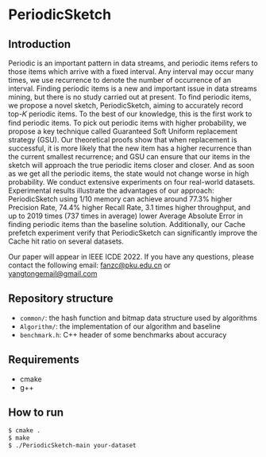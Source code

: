 PeriodicSketch
============

Introduction
--------
Periodic is an important pattern in data streams, and periodic items refers to those items which arrive with a fixed interval. Any interval may occur many times, we use recurrence to denote the number of occurrence of an interval. Finding periodic items is a new and important issue in data streams mining, but there is no study carried out at present. To find periodic items, we propose a novel sketch, PeriodicSketch, aiming to accurately record top-𝐾 periodic items. To the best of our knowledge, this is the first work to find periodic items. To pick out periodic items with higher probability, we propose a key technique called Guaranteed Soft Uniform replacement strategy (GSU). Our theoretical proofs show that when replacement is successful, it is more likely that the new item has a higher recurrence than the current smallest recurrence; and GSU can ensure that our items in the sketch will approach the true periodic items closer and closer. And as soon as we get all the periodic items, the state would not change worse in high probability. We conduct extensive experiments on four real-world datasets. Experimental results illustrate the advantages of our approach: PeriodicSketch using 1/10 memory can achieve around 77.3% higher Precision Rate, 74.4% higher Recall Rate, 3.1 times higher throughput, and up to 2019 times (737 times in average) lower Average Absolute Error in finding periodic items than the baseline solution. Additionally, our Cache prefetch experiment verify that PeriodicSketch can significantly improve the Cache hit ratio on several datasets.  

Our paper will appear in IEEE ICDE 2022. If you have any questions, please contact the following email: fanzc@pku.edu.cn or yangtongemail@gmail.com

Repository structure
--------------------
*  `common/`: the hash function and bitmap data structure used by algorithms
*  `Algorithm/`: the implementation of our algorithm and baseline
*  `benchmark.h`: C++ header of some benchmarks about accuracy

Requirements
-------
- cmake
- g++

How to run
-------

```bash
$ cmake .
$ make
$ ./PeriodicSketch-main your-dataset
```
